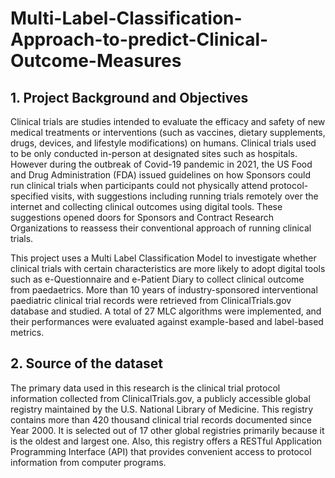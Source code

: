 # Multi-Label-Classification-Approach-to-predict-Clinical-Outcome-Measures

## 1. Project Background and Objectives

Clinical trials are studies intended to evaluate the efficacy and safety of new medical treatments or interventions (such as vaccines, dietary supplements, drugs, devices, and lifestyle modifications) on humans. Clinical trials used to be only conducted in-person at designated sites such as hospitals. However during the outbreak of Covid-19 pandemic in 2021, the US Food and Drug Administration (FDA) issued guidelines on how Sponsors could run clinical trials when participants could not physically attend protocol-specified visits, with suggestions including running trials remotely over the internet and collecting clinical outcomes using digital tools. These suggestions opened doors for Sponsors and Contract Research Organizations to reassess their conventional approach of running clinical trials.

This project uses a Multi Label Classification Model to investigate whether clinical trials with certain characteristics are more likely to adopt digital tools such as e-Questionnaire and e-Patient Diary to collect clinical outcome from paedaetrics. More than 10 years of industry-sponsored interventional paediatric clinical trial records were retrieved from ClinicalTrials.gov database and studied. A total of 27 MLC algorithms were implemented, and their performances were evaluated against example-based and label-based metrics.

## 2. Source of the dataset

The primary data used in this research is the clinical trial protocol information collected from ClinicalTrials.gov, a publicly accessible global registry maintained by the U.S. National Library of Medicine. This registry contains more than 420 thousand clinical trial records documented since Year 2000. It is selected out of 17 other global registries primarily because it is the oldest and largest one. Also, this registry offers a RESTful Application Programming Interface (API) that provides convenient access to protocol information from computer programs. 




